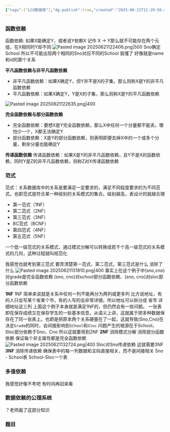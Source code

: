 ```yaml
---
{"tags":["LCU数据库"],"dg-publish":true,"created":"2025-06-21T11:29:58.421+08:00","updated":"2025-06-21T13:38:27.604+08:00","permalink":"/DataBase Systems/LCU Database System/第六章 关系数据理论/","dgPassFrontmatter":true,"noteIcon":""}
---
```


### 函数依赖
函数依赖: 如果X能确定Y，或者说Y依赖X 记作 X -> Y那么就不可能存在两个元组，在X相同时Y却不同
![Pasted image 20250621122406.png|500](/img/user/accessory/Pasted%20image%2020250621122406.png)
Sno确定School 所以不可能出现两个相同的Sno对应不同的School
我懂了 好像就是name和id的那个关系

**平凡函数依赖与非平凡函数依赖**
- 非平凡函数依赖：如果X确定Y，但Y并不是X的子集，那么则称X是Y的非平凡函数依赖
- 平凡函数依赖：如果X确定Y，Y是X的子集，那么则称X是Y的平凡函数依赖

![Pasted image 20250621122635.png|400](/img/user/accessory/Pasted%20image%2020250621122635.png)

**完全函数依赖与部分函数依赖**
- 完全函数依赖：要想X是Y完全函数依赖，那么X中任何一个分量都不能丢，哪怕少一个，X都无法确定Y
- 部分函数依赖：X是Y的部分函数依赖，则表明即便去掉X中的一个或多个分量，剩余分量也能确定Y

**传递函数依赖**
传递函数依赖：如果X是Y的非平凡函数依赖，且Y不是X的函数依赖，同时Y是Z的非平凡函数依赖，则称Z对X传递函数依赖


### 范式
范式：关系数据库中的关系是要满足一定要求的，满足不同程度要求的为不同范式。也即范式是符合某一种级别的关系模式的集合。级别越高，表设计的就越合理
- 第一范式（1NF）
- 第二范式（2NF）
- 第三范式（3NF）
- BC范式（BCNF）
- 第四范式（4NF）
- 第五范式（5NF）

一个低一级范式的关系模式，通过模式分解可以转换成若干个高一级范式的关系模式的几何，这种过程就叫规范化

我感觉也就考到第三范式 要弄清楚第一范式，第二范式，第三范式是什么 消除了什么
![Pasted image 20250621131810.png|400](/img/user/accessory/Pasted%20image%2020250621131810.png)
事实上在这个例子中(sno,cno)对grade是完全函数依赖
(sno, cno)对school部分函数依赖、(sno, cno)对sloc部分函数依赖

**1NF**
1NF 简单来说就是关系中任何一列不能再分为两列或更多列
比方说地址，有的人只会写某个省某个市，有的人写的会非常详细，所以地址可以拆分成 省市 详细地址这三列
上面这个例子本身就是满足1NF的，但仍然会有一些问题。
一张表即在保存成绩又在保存学生的一些基本信息，从语义上讲，这就属于把多种数据保存在了同一张表上。也即是把原本两个关系硬塞在了一起，这就导致(Sno,Cno)在决定`Grade`的同时，会间接影响到`SChool`和`Sloc`
问题产生的根源在于School，Sloc部分依赖于Sno，Cno
所以这就要用到2NF
**2NF**
消除模式分解 消除部分函数依赖
保证每个非主属性都是完全函数依赖
![Pasted image 20250621132724.png|400](/img/user/accessory/Pasted%20image%2020250621132724.png)
Sloc对Sno传递依赖
这就需要3NF
**3NF**
消除传递依赖
确保表中的每一列数据和主码直接相关，而不是间接相关
Sno - School表
School-Sloc一个表
### 多值依赖
我感觉好像不考吧 有时间再回来看

### 数据依赖的公理系统
？老师画了这部分知识

### 题目
